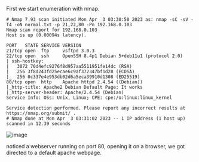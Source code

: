 First we start enumeration with nmap.

```
# Nmap 7.93 scan initiated Mon Apr  3 03:30:50 2023 as: nmap -sC -sV -T4 -oN normal.txt -p 21,22,80 -Pn 192.168.0.103
Nmap scan report for 192.168.0.103
Host is up (0.00094s latency).

PORT   STATE SERVICE VERSION
21/tcp open  ftp     vsftpd 3.0.3
22/tcp open  ssh     OpenSSH 8.4p1 Debian 5+deb11u1 (protocol 2.0)
| ssh-hostkey: 
|   3072 70d4efc9276f8d957aa5511951fe14dc (RSA)
|   256 3f8d243fd25ecae6c9af372347bf1d28 (ECDSA)
|_  256 0c337e4e953db02d6a5eca39910d1308 (ED25519)
80/tcp open  http    Apache httpd 2.4.54 ((Debian))
|_http-title: Apache2 Debian Default Page: It works
|_http-server-header: Apache/2.4.54 (Debian)
Service Info: OSs: Unix, Linux; CPE: cpe:/o:linux:linux_kernel

Service detection performed. Please report any incorrect results at https://nmap.org/submit/ .
# Nmap done at Mon Apr  3 03:31:02 2023 -- 1 IP address (1 host up) scanned in 12.39 seconds
```

![image](https://user-images.githubusercontent.com/87468669/229398369-fb32926d-0911-443b-9ac0-d67a5f791b3c.png)

noticed a webserver running on port 80, opening it on a browser, we got directed to a default apache webpage.




